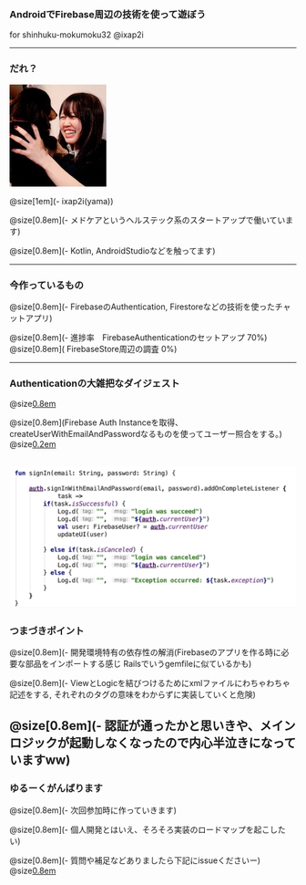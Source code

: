 ### AndroidでFirebase周辺の技術を使って遊ぼう

for shinhuku-mokumoku32 @ixap2i

---


### だれ？

![Author](self.JPG)

@size[1em](- ixap2i(yama)\)

@size[0.8em](- メドケアというヘルステック系のスタートアップで働いています)


@size[0.8em](- Kotlin, AndroidStudioなどを触ってます)


---

### 今作っているもの
@size[0.8em](- FirebaseのAuthentication, Firestoreなどの技術を使ったチャットアプリ)


@size[0.8em](- 進捗率　FirebaseAuthenticationのセットアップ 70%)
@size[0.8em](			FirebaseStore周辺の調査 0%)


---

### Authenticationの大雑把なダイジェスト

@size[0.8em](FirebaseのAuthenticationから任意のユーザーを作る)

@size[0.8em](Firebase Auth Instanceを取得、createUserWithEmailAndPasswordなるものを使ってユーザー照合をする。)
@size[0.2em](DBからデータ取ったり整形作業などもないのでとてもラク)


![Code](code1.png)
---

### つまづきポイント

@size[0.8em](- 開発環境特有の依存性の解消(Firebaseのアプリを作る時に必要な部品をインポートする感じ Railsでいうgemfileに似ているかも)

@size[0.8em](- ViewとLogicを結びつけるためにxmlファイルにわちゃわちゃ記述をする, それぞれのタグの意味をわからずに実装していくと危険)

@size[0.8em](- 認証が通ったかと思いきや、メインロジックが起動しなくなったので内心半泣きになっていますww)
---

### ゆるーくがんばります

@size[0.8em](- 次回参加時に作っていきます)

@size[0.8em](- 個人開発とはいえ、そろそろ実装のロードマップを起こしたい)

@size[0.8em](- 質問や補足などありましたら下記にissueくださいー)
@size[0.8em](https://github.com/ixap2i/FirebaseChatApp)

